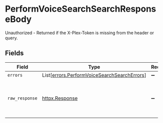 # PerformVoiceSearchSearchResponseBody

Unauthorized - Returned if the X-Plex-Token is missing from the header or query.


## Fields

| Field                                                                                                | Type                                                                                                 | Required                                                                                             | Description                                                                                          |
| ---------------------------------------------------------------------------------------------------- | ---------------------------------------------------------------------------------------------------- | ---------------------------------------------------------------------------------------------------- | ---------------------------------------------------------------------------------------------------- |
| `errors`                                                                                             | List[[errors.PerformVoiceSearchSearchErrors](../../models/errors/performvoicesearchsearcherrors.md)] | :heavy_minus_sign:                                                                                   | N/A                                                                                                  |
| `raw_response`                                                                                       | [httpx.Response](https://www.python-httpx.org/api/#response)                                         | :heavy_minus_sign:                                                                                   | Raw HTTP response; suitable for custom response parsing                                              |